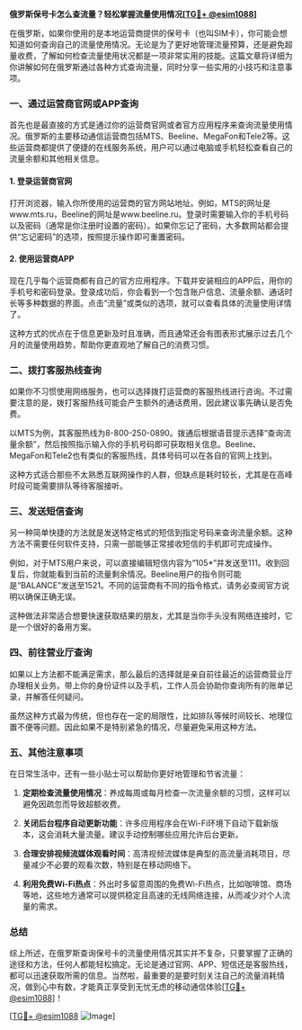**俄罗斯保号卡怎么查流量？轻松掌握流量使用情况[[TG💪+ @esim1088](https://t.me/s/esim1088)]**

在俄罗斯，如果你使用的是本地运营商提供的保号卡（也叫SIM卡），你可能会想知道如何查询自己的流量使用情况。无论是为了更好地管理流量预算，还是避免超量收费，了解如何检查流量使用状况都是一项非常实用的技能。这篇文章将详细为你讲解如何在俄罗斯通过各种方式查询流量，同时分享一些实用的小技巧和注意事项。

### 一、通过运营商官网或APP查询

首先也是最直接的方式是通过你的运营商官网或者官方应用程序来查询流量使用情况。俄罗斯的主要移动通信运营商包括MTS、Beeline、MegaFon和Tele2等。这些运营商都提供了便捷的在线服务系统，用户可以通过电脑或手机轻松查看自己的流量余额和其他相关信息。

#### 1. 登录运营商官网
打开浏览器，输入你所使用的运营商的官方网站地址。例如，MTS的网址是www.mts.ru，Beeline的网址是www.beeline.ru。登录时需要输入你的手机号码以及密码（通常是你注册时设置的密码）。如果你忘记了密码，大多数网站都会提供“忘记密码”的选项，按照提示操作即可重置密码。

#### 2. 使用运营商APP
现在几乎每个运营商都有自己的官方应用程序。下载并安装相应的APP后，用你的手机号和密码登录。登录成功后，你会看到一个包含账户信息、流量余额、通话时长等多种数据的界面。点击“流量”或类似的选项，就可以查看具体的流量使用详情了。

这种方式的优点在于信息更新及时且准确，而且通常还会有图表形式展示过去几个月的流量使用趋势，帮助你更直观地了解自己的消费习惯。

### 二、拨打客服热线查询

如果你不习惯使用网络服务，也可以选择拨打运营商的客服热线进行咨询。不过需要注意的是，拨打客服热线可能会产生额外的通话费用，因此建议事先确认是否免费。

以MTS为例，其客服热线为8-800-250-0890。拨通后根据语音提示选择“查询流量余额”，然后按照指示输入你的手机号码即可获取相关信息。Beeline、MegaFon和Tele2也有类似的客服热线，具体号码可以在各自的官网上找到。

这种方式适合那些不太熟悉互联网操作的人群，但缺点是耗时较长，尤其是在高峰时段可能需要排队等待客服接听。

### 三、发送短信查询

另一种简单快捷的方法就是发送特定格式的短信到指定号码来查询流量余额。这种方法不需要任何软件支持，只需一部能够正常接收短信的手机即可完成操作。

例如，对于MTS用户来说，可以直接编辑短信内容为“105*”并发送至111。收到回复后，你就能看到当前的流量剩余情况。Beeline用户的指令则可能是“BALANCE”发送至1521。不同的运营商有不同的指令格式，请务必查阅官方说明以确保正确无误。

这种做法非常适合想要快速获取结果的朋友，尤其是当你手头没有网络连接时，它是一个很好的备用方案。

### 四、前往营业厅查询

如果以上方法都不能满足需求，那么最后的选择就是亲自前往最近的运营商营业厅办理相关业务。带上你的身份证件以及手机，工作人员会协助你查询所有的账单记录，并解答任何疑问。

虽然这种方式最为传统，但也存在一定的局限性，比如排队等候时间较长、地理位置不便等问题。因此如果不是特别紧急的情况，尽量避免采用这种方法。

### 五、其他注意事项

在日常生活中，还有一些小贴士可以帮助你更好地管理和节省流量：

1. **定期检查流量使用情况**：养成每周或每月检查一次流量余额的习惯，这样可以避免因疏忽而导致超额收费。
   
2. **关闭后台程序自动更新功能**：许多应用程序会在Wi-Fi环境下自动下载新版本，这会消耗大量流量。建议手动控制哪些应用允许后台更新。
   
3. **合理安排视频流媒体观看时间**：高清视频流媒体是典型的高流量消耗项目，尽量减少不必要的观看次数，特别是在移动网络下。

4. **利用免费Wi-Fi热点**：外出时多留意周围的免费Wi-Fi热点，比如咖啡馆、商场等地，这些地方通常可以提供稳定且高速的无线网络连接，从而减少对个人流量的需求。

### 总结

综上所述，在俄罗斯查询保号卡的流量使用情况其实并不复杂，只要掌握了正确的途径和方法，任何人都能轻松搞定。无论是通过官网、APP、短信还是客服热线，都可以迅速获取所需的信息。当然啦，最重要的是要时刻关注自己的流量消耗情况，做到心中有数，才能真正享受到无忧无虑的移动通信体验[[TG💪+ @esim1088](https://t.me/s/esim1088)]！

[[TG💪+ @esim1088](https://t.me/s/esim1088) ![Image](https://i.postimg.cc/4NQfJmqS/Snipaste-2025-05-13-00-14-12.png)]